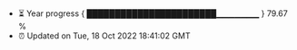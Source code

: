 - ⏳ Year progress { ███████████████████████▁▁▁▁▁▁▁ } 79.67 %
- ⏰ Updated on Tue, 18 Oct 2022 18:41:02 GMT

